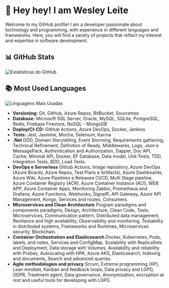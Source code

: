 # 👋 Hey hey! I am Wesley Leite

Welcome to my GitHub profile! I am a developer passionate about technology and programming, with experience in different languages ​​and frameworks. Here, you will find a variety of projects that reflect my interest and expertise in software development.

## 📊 GitHub Stats

![Estatísticas do GitHub](https://github-readme-stats.vercel.app/api?username=wesleyleitee&show_icons=true&theme=radical)

## 📚 Most Used Languages

![Linguagens Mais Usadas](https://github-readme-stats.vercel.app/api/top-langs/?username=wesleyleitee&layout=compact&theme=radical&langs_count=8)

- **Versioning:** Git, GitHub, Azure Repos, BitBucket, Sourcetree
- **Database:** Microsoft SQL Server, Oracle, MySQL, SQLite, PostgreSQL, Redis, Firebase Firestore, NoSQL - MongoDB
- **Deploy/CI-CD:** GitHub Actions, Azure DevOps, Docker, Jenkins
- **Tests:** Jest, Jasmine, Mocha, Selenium, Karma
- **.Net** DDD, Domain Storytelling, Event Storming, Requirements gathering, Technical Refinement, Definition of Ready, Middlewares, Logs, Json e MessagePack, Authentication and Authorization, Dapper, Doc API, Cache, Minimal API, Docker, EF Database, Data model, Unit Tests, TDD, Integration Tests, BDD, Load Tests.
- **DevOps e Serverless** Github Actions, Image repository, Azure DevOps (Azure Boards, Azure Repos, Test Plans e Artifacts), Azure Dashboards, Azure Wiki, Azure Pipelines e Releases CI/CD, Multi Stage pipeline, Azure Container Registry (ACR), Azure Container Instance (ACI), WEB APP, Azure Container Apps, Monitoring Zabbix, Prometheus and Grafana, Azure Functions, Webhooks, SignaIR, API Gateway, Azure API Management, Kongo, Services and routes, Consumers.
- **Microservices and Clean Architecture** Program paradigms and components paradigms, Design, Architecture, Clean Code, Tests, Microservices, Communication pattern, Distributed data management, Resilience and high availability, Observability and monitoring, Testability in distributed systems, Frameworks and Runtimes, Microservices security, Blockchain.
- **Container Orchestration and Elasticsearch** Docker, Kubernetes, Pods, labels, and notes, Services and ConfigMap, Scalability with ReplicaSets and Deployment, Data storage with Volumes, Availability and reliability with Probes, Autoscaling with HPA, Azure AKS, Elasticsearch, Indexing and documents, Search and advanced queries.
- **Agile methodologies and privacy** Scrum, Extreme programming (XP), Lean mindset, Kanban and feedback loops, Data privacy and LGPD, GDPR, Treatment agent, Data governance, Anonymization, encryption at rest and useful tools for developing with LGPD.
